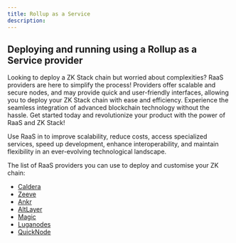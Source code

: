 ```yaml
---
title: Rollup as a Service
description:
---
```


## Deploying and running using a Rollup as a Service provider

Looking to deploy a ZK Stack chain but worried about complexities?
RaaS providers are here to simplify the process!
Providers offer scalable and secure nodes, and may provide quick and user-friendly interfaces,
allowing you to deploy your ZK Stack chain with ease and efficiency.
Experience the seamless integration of advanced blockchain technology without the hassle.
Get started today and revolutionize your product with the power of RaaS and ZK Stack!

Use RaaS in to improve scalability, reduce costs, access specialized services, speed up development, enhance interoperability,
and maintain flexibility in an ever-evolving technological landscape.

The list of RaaS providers you can use to deploy and customise your ZK chain:

- [Caldera](https://www.caldera.xyz/)
- [Zeeve](https://www.zeeve.io/appchains/zksync-hyperchains-zkrollups/)
- [Ankr](https://www.ankr.com/rollup-as-a-service-raas/)
- [AltLayer](https://altlayer.io/raas)
- [Magic](https://magic.link/docs/blockchains/other-chains/evm/zksync)
- [Luganodes](https://www.luganodes.com/product/zkraas/)
- [QuickNode](https://www.quicknode.com/rollup)
